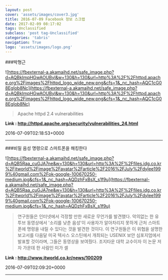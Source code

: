 ```yaml
---
layout: post
cover: 'assets/images/cover3.jpg'
title: 2016-07-09 Facebook 정보 스크랩
date: 2017-02-09 08:17:02
tags: Unclassified
subclass: 'post tag-Unclassified'
categories: 'tabris'
navigation: True
logo: 'assets/images/logo.png'
---
```


###박형근

![https://fbexternal-a.akamaihd.net/safe_image.php?d=AQBkImpHGwAOUByl&w=130&h=130&url=http%3A%2F%2Fhttpd.apache.org%2Fimages%2Fhttpd_logo_wide_new.png&cfs=1&_nc_hash=AQC1cG08EgIob8Nc](https://fbexternal-a.akamaihd.net/safe_image.php?d=AQBkImpHGwAOUByl&w=130&h=130&url=http%3A%2F%2Fhttpd.apache.org%2Fimages%2Fhttpd_logo_wide_new.png&cfs=1&_nc_hash=AQC1cG08EgIob8Nc)

>Apache httpd 2.4 vulnerabilities 

**Link : <http://httpd.apache.org/security/vulnerabilities_24.html>**

2016-07-09T02:18:53+0000

---

###비밀 음성 명령으로 스마트폰을 해킹한다

![https://fbexternal-a.akamaihd.net/safe_image.php?d=AQB5Raa_cuGJA7ne&w=130&h=130&url=http%3A%2F%2Ffiles.idg.co.kr%2Fitworld%2Fimage%2Favatar%2Farticle%2F2016%2FJuly%2Fdylee1999%40gmail.com%2Fok-google-100670250-medium.jpg&cfs=1&_nc_hash=AQDzhFxBsX_s1f9u](https://fbexternal-a.akamaihd.net/safe_image.php?d=AQB5Raa_cuGJA7ne&w=130&h=130&url=http%3A%2F%2Ffiles.idg.co.kr%2Fitworld%2Fimage%2Favatar%2Farticle%2F2016%2FJuly%2Fdylee1999%40gmail.com%2Fok-google-100670250-medium.jpg&cfs=1&_nc_hash=AQDzhFxBsX_s1f9u)

>연구원들은 인터넷에서 걱정할 만한 새로운 무언가를 발견했다. 악의없는 한 유투브 동영상에서 '소리를 낮춘 음성'이 사용자가 알아차리지 못하게 근처 스마트폰에 명령을 내릴 수 있다는 것을 발견한 것이다. 이 연구원들은 이 위협을 설명한 보고서를 다음달 미국 텍사스 오스틴에서 개최되는 USENIX 보안 심포지엄에서 발표할 것이라며, 그들은 동영상을 보여줬다. 조지타운 대학 교수이자 이 논문 저자 가운데 한 사람인 미가 셀

**Link : <http://www.itworld.co.kr/news/100209>**

2016-07-09T02:09:20+0000

---

